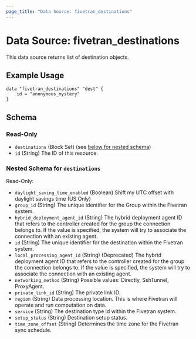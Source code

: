 ```yaml
---
page_title: "Data Source: fivetran_destinations"
---
```


# Data Source: fivetran_destinations

This data source returns list of destination objects.

## Example Usage

```hcl
data "fivetran_destinations" "dest" {
    id = "anonymous_mystery"
}
```

<!-- schema generated by tfplugindocs -->
## Schema

### Read-Only

- `destinations` (Block Set) (see [below for nested schema](#nestedblock--destinations))
- `id` (String) The ID of this resource.

<a id="nestedblock--destinations"></a>
### Nested Schema for `destinations`

Read-Only:

- `daylight_saving_time_enabled` (Boolean) Shift my UTC offset with daylight savings time (US Only)
- `group_id` (String) The unique identifier for the Group within the Fivetran system.
- `hybrid_deployment_agent_id` (String) The hybrid deployment agent ID that refers to the controller created for the group the connection belongs to. If the value is specified, the system will try to associate the connection with an existing agent.
- `id` (String) The unique identifier for the destination within the Fivetran system.
- `local_processing_agent_id` (String) (Deprecated) The hybrid deployment agent ID that refers to the controller created for the group the connection belongs to. If the value is specified, the system will try to associate the connection with an existing agent.
- `networking_method` (String) Possible values: Directly, SshTunnel, ProxyAgent.
- `private_link_id` (String) The private link ID.
- `region` (String) Data processing location. This is where Fivetran will operate and run computation on data.
- `service` (String) The destination type id within the Fivetran system.
- `setup_status` (String) Destination setup status.
- `time_zone_offset` (String) Determines the time zone for the Fivetran sync schedule.